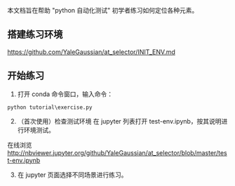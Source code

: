 本文档旨在帮助 "python 自动化测试" 初学者练习如何定位各种元素。

## 搭建练习环境
https://github.com/YaleGaussian/at_selector/INIT_ENV.md

## 开始练习
1. 打开 conda 命令窗口，输入命令：
```
python tutorial\exercise.py
```

2. （首次使用）检查测试环境
在 jupyter 列表打开 test-env.ipynb，按其说明进行环境测试。

在线浏览 http://nbviewer.jupyter.org/github/YaleGaussian/at_selector/blob/master/test-env.ipynb

3. 在 jupyter 页面选择不同场景进行练习。
